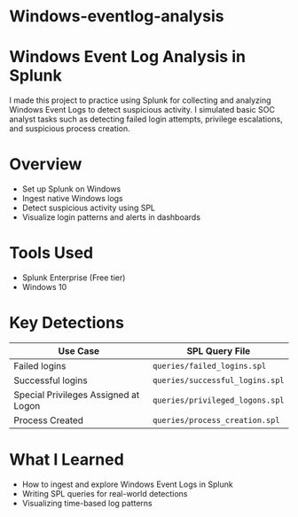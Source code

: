 # Windows-eventlog-analysis

# Windows Event Log Analysis in Splunk

I made this project to practice using Splunk for collecting and analyzing Windows Event Logs to detect suspicious activity.
I simulated basic SOC analyst tasks such as detecting failed login attempts, privilege escalations, and suspicious process creation.

# Overview

- Set up Splunk on Windows
- Ingest native Windows logs
- Detect suspicious activity using SPL
- Visualize login patterns and alerts in dashboards

# Tools Used

- Splunk Enterprise (Free tier)
- Windows 10

# Key Detections

| Use Case | SPL Query File |
|----------|----------------|
| Failed logins | `queries/failed_logins.spl` |
| Successful logins | `queries/successful_logins.spl` |
| Special Privileges Assigned at Logon | `queries/privileged_logons.spl` |
| Process Created | `queries/process_creation.spl` |


# What I Learned

- How to ingest and explore Windows Event Logs in Splunk
- Writing SPL queries for real-world detections
- Visualizing time-based log patterns


